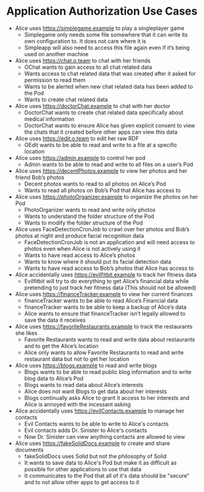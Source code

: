 # Application Authorization Use Cases

 - Alice uses https://simplegame.example to play a singleplayer game
    - Simplegame only needs some file somewhere that it can write its own configuration to. It does not care where it is
    - Simpleapp will also need to access this file again even if it’s being used on another machine
 - Alice uses https://chat.o.team to chat with her friends
    - OChat wants to gain access to all chat related data
    - Wants access to chat related data that was created after it asked for permission to read them
    - Wants to be alerted when new chat related data has been added to the Pod
    - Wants to create chat related data
 - Alice uses https://doctorChat.example to chat with her doctor
    - DoctorChat wants to create chat related data specifically about medical information
    - DoctorChat wants to ensure Alice has given explicit consent to view the chats that it created before other apps can view this data
 - Alice uses https://edit.o.team to edit her raw RDF
    - OEdit wants to be able to read and write to a file at a specific location
 - Alice uses https://admin.example to control her pod
    - Admin wants to be able to read and write to all files on a user’s Pod
 - Alice uses https://decentPhotos.example to view her photos and her friend Bob’s photos
    - Decent photos wants to read to all photos on Alice’s Pod
    - Wants to read all photos on Bob’s Pod that Alice has access to
 - Alice uses https://photoOrganizer.example to organize the photos on her Pod
    - PhotoOrganizer wants to read and write only photos
    - Wants to understand the folder structure of the Pod
    - Wants to modify the folder structure of the Pod
 - Alice uses FaceDetectionCronJob to crawl over her photos and Bob’s photos at night and produce facial recognition data
    - FaceDetectionCronJob is not an application and will need access to photos even when Alice is not actively using it
    - Wants to have read access to Alice’s photos
    - Wants to know where it should put its facial detection data
    - Wants to have read access to Bob’s photos that Alice has access to
 - Alice accidentally uses https://evilfitbit.example to track her fitness data
    - Evilfitbit will try to do everything to get Alice’s financial data while pretending to just track her fitness data (This should not be allowed)
 - Alice uses https://financeTracker.example to view her current finances
    - financeTracker wants to be able to read Alice’s Financial data
    - financeTracker wants to be able to keep a backup of Alice’s data
    - Alice wants to ensure that financeTracker isn’t legally allowed to save the data it receives
 - Alice uses https://favoriteRestaurants.example to track the restaurants she likes
    - Favorite Restaurants wants to read and write data about restaurants and to get the Alice’s location
    - Alice only wants to allow Favorite Restaurants to read and write restaurant data but not to get her location
 - Alice uses https://blogs.example to read and write blogs
    - Blogs wants to be able to read public blog information and to write blog data to Alice’s Pod
    - Blogs wants to read data about Alice’s interests
    - Alice does not want Blogs to get data about her interests
    - Blogs continually asks Alice to grant it access to her interests and Alice is annoyed with the incessant asking
 - Alice accidentally uses https://evilContacts.example to manage her contacts
    - Evil Contacts wants to be able to write to Alice's contacts
    - Evil contacts adds Dr. Sinister to Alice's contacts
    - Now Dr. Sinister can view anything contacts are allowed to view
 - Alice uses https://fakeSolidDocs.example to create and share documents
    - fakeSolidDocs uses Solid but not the philosophy of Solid
    - It wants to save data to Alice's Pod but make it as difficult as possible for other applications to use that data
    - It communicates to the Pod that all of it's data should be "secure" and to not allow other apps to get access to it
